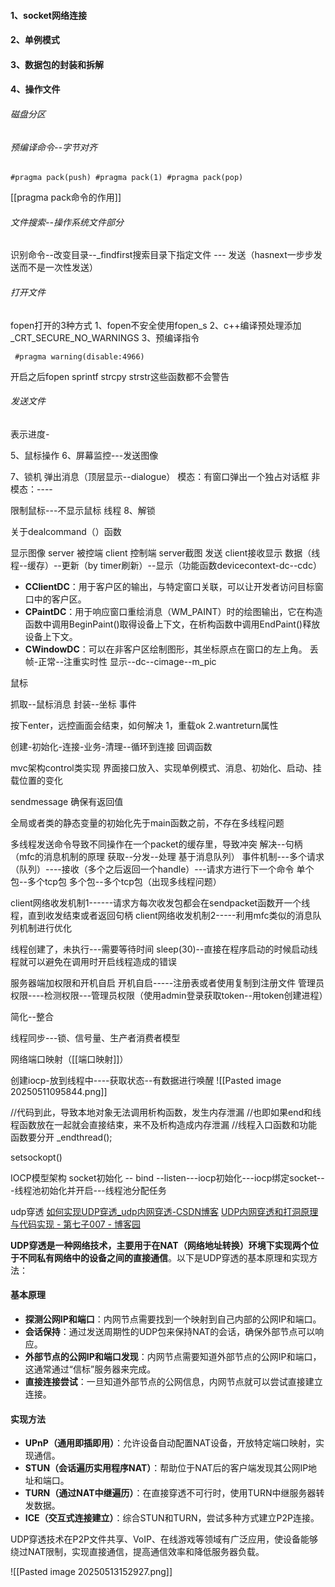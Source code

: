 #### 1、socket网络连接

#### 2、单例模式

#### 3、数据包的封装和拆解

#### 4、操作文件
###### 磁盘分区
###### 预编译命令--字节对齐
```
#pragma pack(push) #pragma pack(1) #pragma pack(pop)
```
[[pragma pack命令的作用]]
###### 文件搜索--操作系统文件部分

识别命令--改变目录--_findfirst搜索目录下指定文件 --- 发送（hasnext一步步发送而不是一次性发送）

###### 打开文件

fopen打开的3种方式
1、fopen不安全使用fopen_s 
2、c++编译预处理添加_CRT_SECURE_NO_WARNINGS
3、预编译指令
```
 #pragma warning(disable:4966)
```

开启之后fopen sprintf strcpy strstr这些函数都不会警告 
###### 发送文件

表示进度-


5、鼠标操作
6、屏幕监控---发送图像

7、锁机
弹出消息（顶层显示--dialogue）
模态：有窗口弹出一个独占对话框
非模态：----

限制鼠标---不显示鼠标
线程
8、解锁


关于dealcommand（）函数

显示图像
server 被控端
client 控制端
server截图 发送
client接收显示
数据（线程--缓存）--更新（by timer刷新）--显示（功能函数devicecontext-dc--cdc）
- **CClientDC**：用于客户区的输出，与特定窗口关联，可以让开发者访问目标窗口中的客户区。
- **CPaintDC**：用于响应窗口重绘消息（WM_PAINT）时的绘图输出，它在构造函数中调用BeginPaint()取得设备上下文，在析构函数中调用EndPaint()释放设备上下文。
- **CWindowDC**：可以在非客户区绘制图形，其坐标原点在窗口的左上角。
丢帧-正常--注重实时性
显示--dc--cimage--m_pic

鼠标

抓取--鼠标消息
封装--坐标 事件

按下enter，远控画面会结束，如何解决
1，重载ok
2.wantreturn属性

创建-初始化-连接-业务-清理--循环到连接  回调函数


mvc架构control类实现
界面接口放入、实现单例模式、消息、初始化、启动、挂载位置的变化

sendmessage 确保有返回值

全局或者类的静态变量的初始化先于main函数之前，不存在多线程问题


多线程发送命令导致不同操作在一个packet的缓存里，导致冲突
解决--句柄（mfc的消息机制的原理 获取--分发--处理 基于消息队列）
事件机制---多个请求（队列）----接收（多个之后返回一个handle）---请求方进行下一个命令
单个包--多个tcp包 多个包--多个tcp包（出现多线程问题）


client网络收发机制1------请求方每次收发包都会在sendpacket函数开一个线程，直到收发结束或者返回句柄
client网络收发机制2-----利用mfc类似的消息队列机制进行优化


线程创建了，未执行---需要等待时间 sleep(30)--直接在程序启动的时候启动线程就可以避免在调用时开启线程造成的错误


服务器端加权限和开机自启
开机自启-----注册表或者使用复制到注册文件
管理员权限----检测权限---管理员权限（使用admin登录获取token--用token创建进程）

简化--整合

线程同步---锁、信号量、生产者消费者模型

网络端口映射（[[端口映射]]）


创建iocp-放到线程中----获取状态--有数据进行唤醒
![[Pasted image 20250511095844.png]]

//代码到此，导致本地对象无法调用析构函数，发生内存泄漏
//也即如果end和线程函数放在一起就会直接结束，来不及析构造成内存泄漏
//线程入口函数和功能函数要分开
_endthread();


setsockopt()

IOCP模型架构
socket初始化 -- bind --listen---iocp初始化---iocp绑定socket---线程池初始化并开启---线程池分配任务


udp穿透
[如何实现UDP穿透_udp内网穿透-CSDN博客](https://blog.csdn.net/qq_33960476/article/details/111821928)
[UDP内网穿透和打洞原理与代码实现 - 第七子007 - 博客园](https://www.cnblogs.com/theseventhson/p/14304321.html)


**UDP穿透是一种网络技术，主要用于在NAT（网络地址转换）环境下实现两个位于不同私有网络中的设备之间的直接通信**。以下是UDP穿透的基本原理和实现方法：

#### 基本原理

- **探测公网IP和端口**：内网节点需要找到一个映射到自己内部的公网IP和端口。
- **会话保持**：通过发送周期性的UDP包来保持NAT的会话，确保外部节点可以响应。
- **外部节点的公网IP和端口发现**：内网节点需要知道外部节点的公网IP和端口，这通常通过“信标”服务器来完成。
- **直接连接尝试**：一旦知道外部节点的公网信息，内网节点就可以尝试直接建立连接。

#### 实现方法

- **UPnP（通用即插即用）**：允许设备自动配置NAT设备，开放特定端口映射，实现通信。
- **STUN（会话遍历实用程序NAT）**：帮助位于NAT后的客户端发现其公网IP地址和端口。
- **TURN（通过NAT中继遍历）**：在直接穿透不可行时，使用TURN中继服务器转发数据。
- **ICE（交互式连接建立）**：综合STUN和TURN，尝试多种方式建立P2P连接。

UDP穿透技术在P2P文件共享、VoIP、在线游戏等领域有广泛应用，使设备能够绕过NAT限制，实现直接通信，提高通信效率和降低服务器负载。



![[Pasted image 20250513152927.png]]